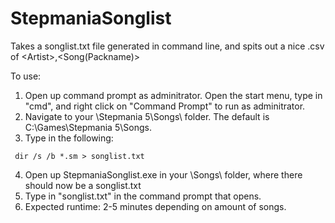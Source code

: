 # StepmaniaSonglist
Takes a songlist.txt file generated in command line, and spits out a nice .csv of &lt;Artist>,&lt;Song(Packname)>

To use:
1. Open up command prompt as adminitrator.  Open the start menu, type in "cmd", and right click on "Command Prompt" to run as adminitrator.
2. Navigate to your \Stepmania 5\Songs\ folder.  The default is C:\Games\Stepmania 5\Songs\.
3. Type in the following: 

`  dir /s /b *.sm > songlist.txt `

4. Open up StepmaniaSonglist.exe in your \Songs\ folder, where there should now be a songlist.txt
5. Type in "songlist.txt" in the command prompt that opens.
6. Expected runtime: 2-5 minutes depending on amount of songs.

